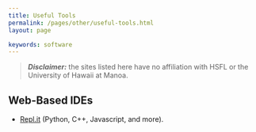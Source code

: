 ```yaml
---
title: Useful Tools
permalink: /pages/other/useful-tools.html
layout: page

keywords: software
---
```


> **_Disclaimer:_** the sites listed here have no affiliation with HSFL or the University of Hawaii at Manoa.

## Web-Based IDEs

* [Repl.it](https://repl.it/) (Python, C++, Javascript, and more).





